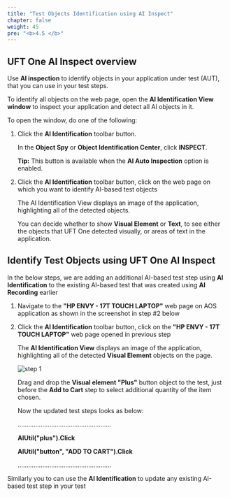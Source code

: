 ```yaml
---
title: "Test Objects Identification using AI Inspect"
chapter: false
weight: 45
pre: "<b>4.5 </b>"
---
```


## UFT One AI Inspect overview

Use **AI inspection** to identify objects in your application under test (AUT), that you can use in your test steps.

To identify all objects on the web page, open the **AI Identification View window** to inspect your application and detect all AI objects in it.

To open the window, do one of the following:

1. Click the **AI Identification** toolbar button.

	In the **Object Spy** or **Object Identification Center**, click **INSPECT**.

	**Tip:** This button is available when the **AI Auto Inspection** option is enabled.

2. Click the **AI Identification** toolbar button, click on the web page on which you want to identify AI-based test objects

	The AI Identification View displays an image of the application, highlighting all of the detected objects.

	You can decide whether to show **Visual Element** or **Text**, to see either the objects that UFT One detected visually, or areas of text in the application.

## Identify Test Objects using UFT One AI Inspect

In the below steps, we are adding an additional AI-based test step using **AI Identification** to the existing AI-based test that was created using **AI Recording** earlier

1. Navigate to the **"HP ENVY - 17T TOUCH LAPTOP"** web page on AOS application as shown in the screenshot in step #2 below

2. Click the **AI Identification** toolbar button, click on the **"HP ENVY - 17T TOUCH LAPTOP"** web page opened in previous step

	The **AI Identification View** displays an image of the application, highlighting all of the detected **Visual Element** objects on the page.

	![step 1](/images/40_Create_UFT_AI_Based_Test/ai_inspect_visual_element.PNG)

	Drag and drop the **Visual element "Plus"** button object to the test, just before the **Add to Cart** step to select additional quantity of the item chosen.

	Now the updated test steps looks as below:

	.....................................................

	**AIUtil("plus").Click**

	**AIUtil("button", "ADD TO CART").Click**

	.....................................................

Similarly you to can use the **AI Identification** to update any existing AI-based test step in your test


